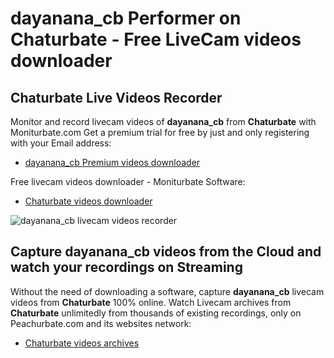 # dayanana_cb Performer on Chaturbate - Free LiveCam videos downloader

## Chaturbate Live Videos Recorder

Monitor and record livecam videos of **dayanana_cb** from **Chaturbate** with Moniturbate.com
Get a premium trial for free by just and only registering with your Email address:
* [dayanana_cb Premium videos downloader](https://moniturbate.com/request-demo-licence-key.html)

Free livecam videos downloader - Moniturbate Software:
* [Chaturbate videos downloader](https://moniturbate.com/moniturbate-download-software.html)

![dayanana_cb livecam videos recorder](https://peachurnet.com/templates/moniturbate-software.png)


## Capture dayanana_cb videos from the Cloud and watch your recordings on Streaming

Without the need of downloading a software, capture **dayanana_cb** livecam videos from **Chaturbate** 100% online.
Watch Livecam archives from **Chaturbate** unlimitedly from thousands of existing recordings, only on Peachurbate.com and its websites network:
* [Chaturbate videos archives](https://peachurnet.com/)